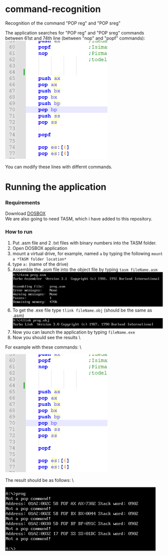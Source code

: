 # command-recognition
Recognition of the command "POP reg" and "POP sreg"

The application searches for "POP reg" and "POP sreg" commands between 61st and 74th line (between "nop" and "popf" commands):
![commands](/readMeImages/info3.png)

You can modify these lines with differnt commands.

# Running the application

### Requirements
Download [DOSBOX](https://www.dosbox.com/download.php?main=1) \
We are also going to need TASM, which i have added to this repository.

### How to run
1. Put .asm file and 2 .txt files with binary numbers into the TASM folder.
2. Open DOSBOX application
3. mount a virtual drive, for example, named `a` by typing the following `mount a *TASM folder location*`
4. type `a:` (name of the drive)
5. Assemble the .asm file into the object file by typing `tasm fileName.asm` \
 ![Now you will see the list of erros, warnings and etc.](/readMeImages/info1.png)
6. To get the .exe file type `tlink fileName.obj` (should be the same as .asm) \
 ![tlink](/readMeImages/info2.png)
7. Now you can launch the application by typing `fileName.exe`
8. Now you should see the results \
   
For example with these commands: \

![commands](/readMeImages/info3.png)

The result should be as follows: \

![output](/readMeImages/info4.png)
